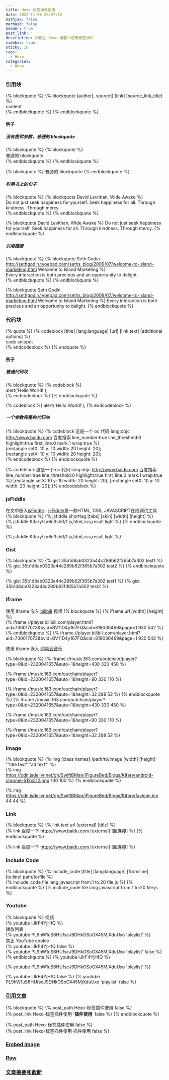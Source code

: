 ```yaml
---
title: Hexo 标签插件使用
date: 2022-11-06 20:57:12
mathjax: false
mermaid: false
header: true
post_link: ''
description: 如何在 Hexo 博客中使用标签插件
sidebar: true
sticky: 10
tags:
  - Hexo
categories:
  - Hexo
---
```


### 引用块

{% blockquote %}
\{\% blockquote [author[, source]] [link] [source_link_title] \%\}</br>
content</br>
\{\% endblockquote \%\}
{% endblockquote %}

#### 例子

##### 没有提供参数，普通的 **blockquote** 

{% blockquote %}
\{\% blockquote \%\}</br>
普通的 blockquote</br>
\{\% endblockquote \%\}
{% endblockquote %}
  
{% blockquote %}
普通的 blockquote
{% endblockquote %}

##### 引用书上的句子

{% blockquote %}
\{\% blockquote David Levithan, Wide Awake \%\}</br>
Do not just seek happiness for yourself. Seek happiness for all. Through kindness. Through mercy.</br>
\{\% endblockquote \%\}
{% endblockquote %}

{% blockquote David Levithan, Wide Awake %}
Do not just seek happiness for yourself. Seek happiness for all. Through kindness. Through mercy.
{% endblockquote %}

##### 引用链接

{% blockquote %}
\{\% blockquote Seth Godin http://sethgodin.typepad.com/seths_blog/2009/07/welcome-to-island-marketing.html Welcome to Island Marketing \%\}</br>
Every interaction is both precious and an opportunity to delight.</br>
\{\% endblockquote \%\}
{% endblockquote %}

{% blockquote Seth Godin http://sethgodin.typepad.com/seths_blog/2009/07/welcome-to-island-marketing.html Welcome to Island Marketing %}
Every interaction is both precious and an opportunity to delight.
{% endblockquote %}

### 代码块
{% quote %}
\{\% codeblock [title] [lang:language] [url] [link text] [additional options] \%\}</br>
code snippet</br>
\{\% endcodeblock \%\}
{% endquote %}

#### 例子

##### 普通代码块
{% blockquote %}
\{\% codeblock \%\}</br>
alert(\'Hello World!\');</br>
\{\% endcodeblock \%\}
{% endblockquote %}

{% codeblock %}
alert('Hello World!');
{% endcodeblock %}

##### 一个参数完整的代码块

{% blockquote %}
\{\% codeblock 这是一个 oc 代码 lang:objc http://www.baidu.com 百度搜索 line_number:true line_threshold:0 highlight:true first_line:0 mark:1 wrap:true \%\}</br>
[rectangle setX: 10 y: 10 width: 20 height: 20];</br>
[rectangle setX: 10 y: 10 width: 20 height: 20];</br>
\{\% endcodeblock \%\}
{% endblockquote %}

{% codeblock 这是一个 oc 代码 lang:objc http://www.baidu.com 百度搜索 line_number:true line_threshold:0 highlight:true first_line:0 mark:1 wrap:true %}
[rectangle setX: 10 y: 10 width: 20 height: 20];
[rectangle setX: 10 y: 10 width: 20 height: 20];
{% endcodeblock %}

### jsFiddle

在文中嵌入[jsFiddle](https://jsfiddle.net)，[jsFiddle](https://jsfiddle.net)是一款HTML, CSS, JAVASCRIPT在线调试工具
{% blockquote %}
\{\% jsfiddle shorttag [tabs] [skin] [width] [height] \%\}</br>
\{\% jsfiddle Kifary/zp6n3sh0/1  js,html,css,result light \%\}
{% endblockquote %}

{% jsfiddle Kifary/zp6n3sh0/1  js,html,css,result light %}

### Gist
{% blockquote %}
\{\% gist 35b1d8ab0323a44c289b62f365b7a302 test1 \%\}</br>
\{\% gist 35b1d8ab0323a44c289b62f365b7a302 test2 \%\}
{% endblockquote %}

{% gist 35b1d8ab0323a44c289b62f365b7a302 test1 %}
{% gist 35b1d8ab0323a44c289b62f365b7a302 test2 %}

### iframe
使用 iframe 嵌入 [bilibili](https://www.bilibili.com) 视频
{% blockquote %}
\{\% iframe url [width] [height] \%\}</br>
\{\% iframe //player.bilibili.com/player.html?aid=730017073&bvid=BV11D4y167FQ&cid=819030469&page=1 930 542 \%\}
{% endblockquote %}
{% iframe //player.bilibili.com/player.html?aid=730017073&bvid=BV11D4y167FQ&cid=819030469&page=1 930 542 %}

使用 iframe 嵌入 [网易云音乐](https://music.163.com)

{% blockquote %}
\{\% iframe //music.163.com/outchain/player?type=0&id=2320041657&auto=1&height=430 330 450 \%\}</br>

\{\% iframe //music.163.com/outchain/player?type=0&id=2320041657&auto=1&height=90 330 110 \%\}</br>

\{\% iframe //music.163.com/outchain/player?type=0&id=2320041657&auto=1&height=32 298 52 \%\}
{% endblockquote %}
{% iframe //music.163.com/outchain/player?type=0&id=2320041657&auto=1&height=430 330 450 %}

{% iframe //music.163.com/outchain/player?type=0&id=2320041657&auto=1&height=90 330 110 %}

{% iframe //music.163.com/outchain/player?type=0&id=2320041657&auto=1&height=32 298 52 %}

### Image
{% blockquote %}
\{\% img [class names] /path/to/image [width] [height] '"title text" "alt text"' \%\}</br>
\{\% img https://cdn.jsdelivr.net/gh/SwiftBMan/iFigureBed/Blogs/Kifary/android-chrome-512x512.png 100 100 \%\}
{% endblockquote %}

{% img https://cdn.jsdelivr.net/gh/SwiftBMan/iFigureBed/Blogs/Kifary/favicon.ico 44 44 %}

### Link
{% blockquote %}
\{\% link text url [external] [title] \%\}</br>
\{\% link 百度一下 https://www.baidu.com [external] [超连接] \%\}
{% endblockquote %}

{% link 百度一下 https://www.baidu.com [external] [超连接] %}

### Include Code
{% blockquote %}
\{\% include_code [title] [lang:language] [from:line] [to:line] path/to/file \%\}</br>
\{\% include_code file lang:javascript from:1 to:20 file.js \%\}
{% endblockquote %}
{% include_code file lang:javascript from:1 to:20 file.js %}

### Youtube
{% blockquote %}
视频</br>
\{\% youtube lJIrF4YjHfQ \%\}</br>
播放列表</br>
\{\% youtube PL9hW1uS6HUfscJ9DHkOSoOX45MjXduUxo 'playlist' \%\}</br>
禁止 YouTube cookie</br>
\{\% youtube lJIrF4YjHfQ false \%\}</br>
\{\% youtube PL9hW1uS6HUfscJ9DHkOSoOX45MjXduUxo 'playlist' false \%\}
{% endblockquote %}
{% youtube lJIrF4YjHfQ %}

{% youtube PL9hW1uS6HUfscJ9DHkOSoOX45MjXduUxo 'playlist' %}

{% youtube lJIrF4YjHfQ false %}
{% youtube PL9hW1uS6HUfscJ9DHkOSoOX45MjXduUxo 'playlist' false %}

### [引用文章](https://hexo.io/zh-cn/docs/tag-plugins#引用文章)
{% blockquote %}
\{\% post_path Hexo-标签插件使用 false \%\}</br>
\{\% post_link Hexo-标签插件使用 '<b>插件使用</b>' false \%\}
{% endblockquote %}

{% post_path Hexo-标签插件使用 false %}</br>
{% post_link Hexo-标签插件使用 插件使用 false %}

### [Embed image](https://hexo.io/zh-cn/docs/tag-plugins#Embed-image) 

### [Raw](https://hexo.io/zh-cn/docs/tag-plugins#Raw)

### [文章摘要和截断](https://hexo.io/zh-cn/docs/tag-plugins#文章摘要和截断)

